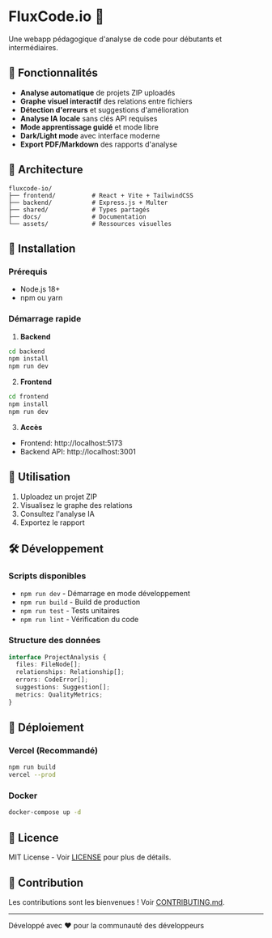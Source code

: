 # FluxCode.io 🚀

Une webapp pédagogique d'analyse de code pour débutants et intermédiaires.

## 🎯 Fonctionnalités

- **Analyse automatique** de projets ZIP uploadés
- **Graphe visuel interactif** des relations entre fichiers
- **Détection d'erreurs** et suggestions d'amélioration
- **Analyse IA locale** sans clés API requises
- **Mode apprentissage guidé** et mode libre
- **Dark/Light mode** avec interface moderne
- **Export PDF/Markdown** des rapports d'analyse

## 🧱 Architecture

```
fluxcode-io/
├── frontend/          # React + Vite + TailwindCSS
├── backend/           # Express.js + Multer
├── shared/            # Types partagés
├── docs/              # Documentation
└── assets/            # Ressources visuelles
```

## 🚀 Installation

### Prérequis
- Node.js 18+
- npm ou yarn

### Démarrage rapide

1. **Backend**
```bash
cd backend
npm install
npm run dev
```

2. **Frontend**
```bash
cd frontend
npm install
npm run dev
```

3. **Accès**
- Frontend: http://localhost:5173
- Backend API: http://localhost:3001

## 📖 Utilisation

1. Uploadez un projet ZIP
2. Visualisez le graphe des relations
3. Consultez l'analyse IA
4. Exportez le rapport

## 🛠️ Développement

### Scripts disponibles
- `npm run dev` - Démarrage en mode développement
- `npm run build` - Build de production
- `npm run test` - Tests unitaires
- `npm run lint` - Vérification du code

### Structure des données
```typescript
interface ProjectAnalysis {
  files: FileNode[];
  relationships: Relationship[];
  errors: CodeError[];
  suggestions: Suggestion[];
  metrics: QualityMetrics;
}
```

## 🚀 Déploiement

### Vercel (Recommandé)
```bash
npm run build
vercel --prod
```

### Docker
```bash
docker-compose up -d
```

## 📝 Licence

MIT License - Voir [LICENSE](LICENSE) pour plus de détails.

## 🤝 Contribution

Les contributions sont les bienvenues ! Voir [CONTRIBUTING.md](CONTRIBUTING.md).

---

Développé avec ❤️ pour la communauté des développeurs
